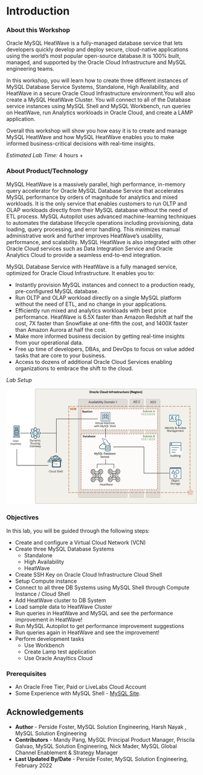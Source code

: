 # Introduction

### About this Workshop

Oracle MySQL HeatWave is a fully-managed database service that lets developers quickly develop and deploy secure, cloud-native applications using the world’s most popular open-source database.It is 100% built, managed, and supported by the Oracle Cloud Infrastructure and MySQL engineering teams.

In this workshop, you will learn how to create three different instances of MySQL Database Service Systems, Standalone, High Availability, and HeatWave in a secure Oracle Cloud Infrastructure environment.You will also create a MySQL HeatWave Cluster. You  will connect to all of the Database service instances  using MySQL Shell and MySQL Workbench, run queries on HeatWave, run Analytics workloads in Oracle Cloud, and create a LAMP application.

Overall this workshop will show you how easy it is to create and manage MySQL HeatWave and how MySQL HeatWave enables you to make informed business-critical decisions with real-time insights.


_Estimated Lab Time:_ 4 hours +

### About Product/Technology
MySQL HeatWave is a massively parallel, high performance, in-memory query accelerator for Oracle MySQL Database Service that accelerates MySQL performance by orders of magnitude for analytics and mixed workloads. It is the only service that enables customers to run OLTP and OLAP workloads directly from their MySQL database without the need of ETL process. MySQL Autopilot uses advanced machine-learning techniques to automates the database lifecycle operations including provisioning, data loading, query processing, and error handling. This minimizes manual administrative work and further improves HeatWave’s usability, performance, and scalability. MySQL HeatWave is also integrated with other Oracle Cloud services such as Data Integration Service and Oracle Analytics Cloud to provide a seamless end-to-end integration.

MySQL Database Service with HeatWave is a fully managed service, optimized for Oracle Cloud Infrastructure. It enables you to:

-	Instantly provision MySQL instances and connect to a production ready, pre-configured MySQL database.
-	Run OLTP and OLAP workload directly on a single MySQL platform without the need of ETL, and no change in your applications.
-	Efficiently run mixed and analytics workloads with best price performance. HeatWave is 6.5X faster than Amazon Redshift at half the cost, 7X faster than Snowflake at one-fifth the cost, and 1400X faster than Amazon Aurora at half the cost.
-	Make more informed business decision by getting real-time insights from your operational data.
-	Free up time of developers, DBAs, and DevOps to focus on value added tasks that are core to your business.
-	Access to dozens of additional Oracle Cloud Services enabling organizations to embrace the shift to the cloud.

*Lab Setup*

  ![INTRO](./images/heatwave-bastion-architecture-compute.png " ") 



### Objectives

In this lab, you will be guided through the following steps:

- Create and configure a Virtual Cloud Network (VCN)
- Create three MySQL Database Systems
    - Standalone
    - High Availability
    - HeatWave
- Create SSH Key on Oracle Cloud Infrastructure Cloud Shell
- Setup Compute instance
- Connect to all three DB Systems using MySQL Shell through Compute Instance / Cloud Shell
- Add HeatWave cluster to DB System
- Load sample data to HeatWave Cluster
- Run queries in HeatWave and MySQL and see the performance improvement in HeatWave!
- Run MySQL Autopilot to get performance improvement suggestions
- Run queries again in HeatWave and see the improvement!
- Perform development tasks
    - Use Workbench
    - Create Lamp test application
    - Use Oracle Anayltics Cloud 

### Prerequisites

* An Oracle Free Tier, Paid or LiveLabs Cloud Account
* Some Experience with MySQL Shell - [MySQL Site](https://dev.MySQL.com/doc/MySQL-shell/8.0/en/).

## Acknowledgements
* **Author** - Perside Foster, MySQL Solution Engineering, Harsh Nayak , MySQL Solution Engineering 
* **Contributors** - Mandy Pang, MySQL Principal Product Manager,  Priscila Galvao, MySQL Solution Engineering, Nick Mader, MySQL Global Channel Enablement & Strategy Manager
* **Last Updated By/Date** - Perside Foster, MySQL Solution Engineering, February 2022